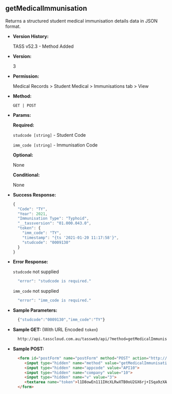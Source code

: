 **getMedicalImmunisation**
----
  Returns a structured student medical immunisation details data in JSON format.
  
* **Version History:**

  TASS v52.3 - Method Added

* **Version:**

  3

* **Permission:**

  Medical Records > Student Medical > Immunisations tab > View

* **Method:**

  `GET | POST`
  
*  **Params:**

   **Required:**
 
   `studcode [string]` - Student Code

   `imm_code [string]` - Immunisation Code

   **Optional:**

   None

   **Conditional:**

   None

* **Success Response:**

    ```javascript
    {
      "Code": "TY",
      "Year": 2021,
      "Immunisation Type": "Typhoid",
      "__tassversion": "01.000.043.0",
      "token": {
        "imm_code": "TY",
        "timestamp": "{ts '2021-01-20 11:17:58'}",
        "studcode": "0009130"
      }
    }
    ```
 
* **Error Response:**

    `studcode` not supplied
    ```javascript
      "error": "studcode is required."
    ```

    `imm_code` not supplied
    ```javascript
      "error": "imm_code is required."
    ```

* **Sample Parameters:**

  ```javascript
    {"studcode":"0009130","imm_code":"TY"}
  ```

* **Sample GET:** (With URL Encoded `token`)

  ```HTML
    http://api.tasscloud.com.au/tassweb/api/?method=getMedicalImmunisation&appcode=API10&company=10&v=3&token=l1D8owEn111IHcXLRwXTB0oU2GX6rj%2BISqa9zXA8We3J3mwgjW5pdUvFK3%2FIZ4mJ4bMyfKTmEoup%2B3tTE9GeLQ%3D%3D
  ```
  
* **Sample POST:**

  ```HTML
    <form id="postForm" name="postForm" method="POST" action="http://api.tasscloud.com.au/tassweb/api/">
       <input type="hidden" name="method" value="getMedicalImmunisation">
       <input type="hidden" name="appcode" value="API10">
       <input type="hidden" name="company" value="10">
       <input type="hidden" name="v" value="3">
       <textarea name="token">l1D8owEn111IHcXLRwXTB0oU2GX6rj+ISqa9zXA8We3J3mwgjW5pdUvFK3/IZ4mJ4bMyfKTmEoup+3tTE9GeLQ==</textarea>
    </form>
  ```

